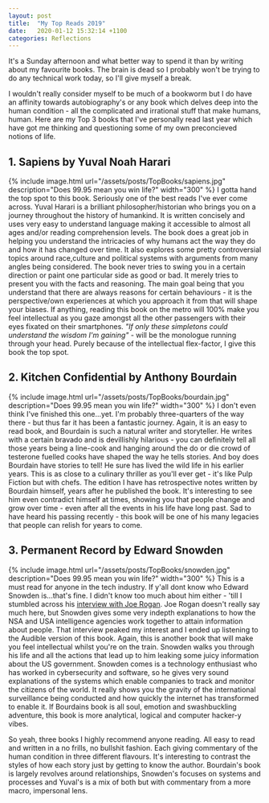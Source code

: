 ```yaml
---
layout: post
title:  "My Top Reads 2019"
date:   2020-01-12 15:32:14 +1100
categories: Reflections
---
```


It's a Sunday afternoon and what better way to spend it than by writing about my favourite books. The brain is dead so I probably won't be trying to do any technical work today, so I'll give myself a break.

I wouldn't really consider myself to be much of a bookworm but I do have an affinity towards autobiography's or any book which delves deep into the human condition - all the complicated and irrational stuff that make humans, human. Here are my Top 3 books that I've personally read last year which have got me thinking and questioning some of my own preconcieved notions of life.

## 1. __Sapiens__ by Yuval Noah Harari
{% include image.html url="/assets/posts/TopBooks/sapiens.jpg" description="Does 99.95 mean you win life?" width="300" %}
I gotta hand the top spot to this book. Seriously one of the best reads I've ever come across. Yuval Harari is a brilliant philosopher/historian who brings you on a journey throughout the history of humankind. It is written concisely and uses very easy to understand language making it accessible to almost all ages and/or reading comprehension levels. The book does a great job in helping you understand the intricacies of why humans act the way they do and how it has changed over time. It also explores some pretty controversial topics around race,culture and political systems with arguments from many angles being considered. The book never tries to swing you in a certain direction or paint one particular side as good or bad. It merely tries to present you with the facts and reasoning. The main goal being that you understand that there are always reasons for certain behaviours - it is the perspective/own experiences at which you approach it from that will shape your biases. If anything, reading this book on the metro will 100% make you feel intellectual as you gaze amongst all the other passengers with their eyes fixated on their smartphones. *"If only these simpletons could understand the wisdom I'm gaining"* - will be the monologue running through your head. Purely because of the intellectual flex-factor, I give this book the top spot. 

## 2. __Kitchen Confidential__ by Anthony Bourdain
{% include image.html url="/assets/posts/TopBooks/bourdain.jpg" description="Does 99.95 mean you win life?" width="300" %}
I don't even think I've finished this one...yet. I'm probably three-quarters of the way there - but thus far it has been a fantastic journey. Again, it is an easy to read book, and Bourdain is such a natural writer and storyteller. He writes with a certain bravado and is devillishly hilarious - you can definitely tell all those years being a line-cook and hanging around the do or die crowd of testerone fuelled cooks have shaped the way he tells stories. And boy does Bourdain have stories to tell! He sure has lived the wild life in his earlier years. This is as close to a culinary thriller as you'll ever get - it's like Pulp Fiction but with chefs. The edition I have has retrospective notes written by Bourdain himself, years after he published the book. It's interesting to see him even contradict himself at times, showing you that people change and grow over time - even after all the events in his life have long past. Sad to have heard his passing recently - this book will be one of his many legacies that people can relish for years to come.

## 3. __Permanent Record__ by Edward Snowden
{% include image.html url="/assets/posts/TopBooks/snowden.jpg" description="Does 99.95 mean you win life?" width="300" %}
This is a must read for anyone in the tech industry. If y'all dont know who Edward Snowden is...that's fine. I didn't know too much about him either - 'till I stumbled across his [interview with Joe Rogan](https://www.youtube.com/watch?v=efs3QRr8LWw). Joe Rogan doesn't really say much here, but Snowden gives some very indepth explanations to how the NSA and USA intelligence agencies work together to attain information about people. That interview peaked my interest and I ended up listening to the Audible version of this book. Again, this is another book that will make you feel intellectual whilst you're on the train. Snowden walks you through his life and all the actions that lead up to him leaking some juicy information about the US government. Snowden comes is a technology enthusiast who has worked in cybersecurity and software, so he gives very sound explanations of the systems which enable companies to track and monitor the citizens of the world. It really shows you the gravity of the international surveillance being conducted and how quickly the internet has transformed to enable it. If Bourdains book is all soul, emotion and swashbuckling adventure, this book is more analytical, logical and computer hacker-y vibes.

So yeah, three books I highly recommend anyone reading. All easy to read and written in a no frills, no bullshit fashion. Each giving commentary of the human condition in three different flavours. It's interesting to contrast the styles of how each story just by getting to know the author. Bourdain's book is largely revolves around relationships, Snowden's focuses on systems and processes and Yuval's is a mix of both but with commentary from a more macro, impersonal lens.  


<!-- [Read more...](https://medium.com/@iamwilliamj/the-false-positives-of-high-grades-da29fcb5b1f8) -->

